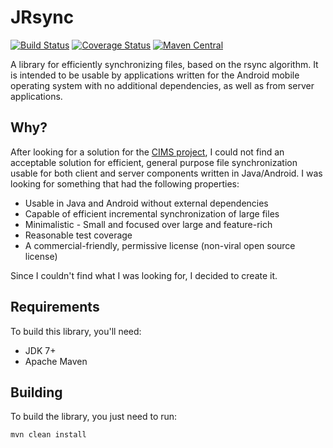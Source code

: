 # JRsync

[![Build Status](https://travis-ci.org/batkinson/JRsync.svg?branch=master)](https://travis-ci.org/batkinson/JRsync)
[![Coverage Status](https://coveralls.io/repos/batkinson/JRsync/badge.svg?branch=master&service=github)](https://coveralls.io/github/batkinson/JRsync?branch=master)
[![Maven Central](https://maven-badges.herokuapp.com/maven-central/com.github.batkinson/jrsync/badge.svg?style=flat)](http://mvnrepository.com/artifact/com.github.batkinson/jrsync)

A library for efficiently synchronizing files, based on the rsync algorithm. It
is intended to be usable by applications written for the Android mobile
operating system with no additional dependencies, as well as from server
applications.

## Why?

After looking for a solution for the
[CIMS project](http://cims-bioko.github.io/),
I could not find an acceptable solution for efficient, general purpose file
synchronization usable for both client and server components written in
Java/Android. I was looking for something that had the following properties:

  * Usable in Java and Android without external dependencies
  * Capable of efficient incremental synchronization of large files
  * Minimalistic - Small and focused over large and feature-rich
  * Reasonable test coverage
  * A commercial-friendly, permissive license (non-viral open source license)

Since I couldn't find what I was looking for, I decided to create it.

## Requirements

To build this library, you'll need:

  * JDK 7+
  * Apache Maven

## Building

To build the library, you just need to run:

```
mvn clean install
```
